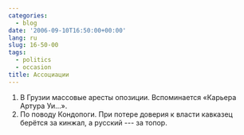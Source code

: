 ```yaml
---
categories:
  - blog
date: '2006-09-10T16:50:00+00:00'
lang: ru
slug: 16-50-00
tags:
  - politics
  - occasion
title: Ассоциации
---
```




1. В Грузии массовые аресты опозиции. Вспоминается «Карьера Артура Уи…». 
2. По поводу Кондопоги. При потере доверия к власти кавказец берётся за кинжал, а русский --- за топор.
